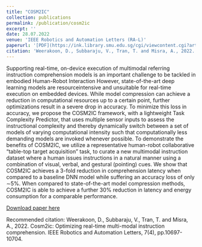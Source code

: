 ```yaml
---
title: "COSM2IC"
collection: publications
permalink: /publication/cosm2ic
excerpt: ''
date: 28.07.2022
venue: 'IEEE Robotics and Automation Letters (RA-L)'
paperurl: '[PDF](https://ink.library.smu.edu.sg/cgi/viewcontent.cgi?article=8621&context=sis_research)'
citation: 'Weerakoon, D., Subbaraju, V., Tran, T. and Misra, A., 2022. Cosm2ic: Optimizing real-time multi-modal instruction comprehension. IEEE Robotics and Automation Letters, 7(4), pp.10697-10704.'
---
```

Supporting real-time, on-device execution of multimodal referring instruction comprehension models is an important challenge to be tackled in embodied Human-Robot Interaction However, state-of-the-art deep learning models are resourceintensive and unsuitable for real-time execution on embedded devices. While model compression can achieve a reduction in computational resources up to a certain point, further optimizations result in a severe drop in accuracy. To minimize this loss in accuracy, we propose the COSM2IC framework, with a lightweight Task Complexity Predictor, that uses multiple sensor inputs to assess the instructional complexity and thereby dynamically switch between a set of models of varying computational intensity such that computationally less demanding models are invoked whenever possible. To demonstrate the benefits of COSM2IC, we utilize a representative human-robot collaborative “table-top target acquisition” task, to curate a new multimodal instruction dataset where a human issues instructions in a natural manner using a combination of visual, verbal, and gestural (pointing) cues. We show that COSM2IC achieves a 3-fold reduction in comprehension latency when compared to a baseline DNN model while suffering an accuracy loss of only ∼5%. When compared to state-of-the-art model compression methods, COSM2IC is able to achieve a further 30% reduction in latency and energy consumption for a comparable performance.

[Download paper here](https://ink.library.smu.edu.sg/cgi/viewcontent.cgi?article=8621&context=sis_research)

Recommended citation: Weerakoon, D., Subbaraju, V., Tran, T. and Misra, A., 2022. Cosm2ic: Optimizing real-time multi-modal instruction comprehension. IEEE Robotics and Automation Letters, 7(4), pp.10697-10704.